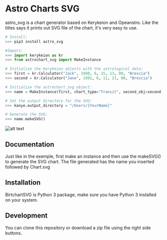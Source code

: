 # Astro Charts SVG

astro_svg is a chart generator based on Kerykeion and Opeanstro.
Like the titles says it prints out SVG file of the chart,
it's very easy to use.

```python
# Install:
>>> pip3 install astro_svg

#Import:
>>> import kerykeion as kr
>>> from astrochart_svg import MakeInstance

# Initialize the kerykeion objects with the astrological data:
>>> first = kr.Calculator("Jack", 1990, 6, 15, 13, 00, "Brescia")
>>> second = kr.Calculator("Jane", 1991, 6, 11, 21, 00, "Brescia")

# Initialize the astrochart_svg object:
>>> name = MakeInstance(first, chart_type="Transit", second_obj=second)

# Set the output directory for the SVG:
>>> kanye.output_directory = "/Users/{YourName}"

# Generate the SVG:
>>> name.makeSVG()

```
![alt text](https://raw.githubusercontent.com/g-battaglia/astrochart_SVG/master/sample.svg)


## Documentation

Just like in the exemple, first make an instance and then use the makeSVG() to generate the SVG chart.
The file generated has the name you inserted followed by Chart.svg

## Installation

BirtchartSVG is Python 3 package, make sure you have Python 3 installed on your system.

## Development

You can clone this repository or download a zip file using the right side buttons.
